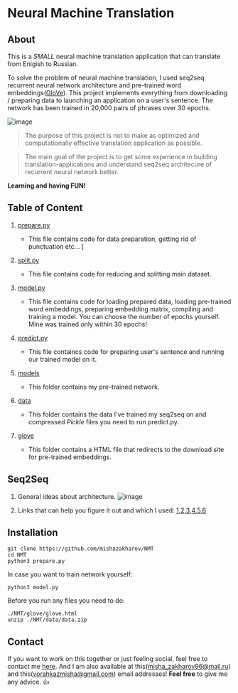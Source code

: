 # Neural Machine Translation

<h2>About</h2>

This is a *SMALL* neural machine translation application that can translate from Enlgish to Russian.

To solve the problem of neural machine translation, I used seq2seq recurrent neural network architecture and pre-trained word embeddings([GloVe](https://nlp.stanford.edu/projects/glove/)). This project implements everything from downloading / preparing data to launching an application on a user's sentence. The network has been trained in 20,000 pairs of phrases over 30 epochs.

![image](https://miro.medium.com/max/1400/1*3lj8AGqfwEE5KCTJ-dXTvg.png)

> The purpose of this project is not to make as optimized and computationally effective translation application as possible.

> The main goal of the project is to get some experience in building translation-applications and understand seq2seq      architecure
of recurrent neural network better.

**Learning and having FUN!**

<h2>Table of Content</h2>

1. [prepare.py](https://github.com/mishazakharov/NMT/blob/master/prepare.py)
    * This file contains code for data preparation, getting rid of punctuation etc...
    [
2. [split.py](https://github.com/mishazakharov/NMT/blob/master/split.py)
    * This file contains code for reducing and splitting main dataset.
    
3. [model.py](https://github.com/mishazakharov/NMT/blob/master/model.py)
    * This file contains code for loading prepared data, loading pre-trained word embeddings, preparing embedding matrix,
      compiling and training a model. You can choose the number of epochs yourself. Mine was trained only within 30 epochs!
      
4. [predict.py](https://github.com/mishazakharov/NMT/blob/master/predict.py)
    * This file containcs code for preparing user's sentence and running our trained model on it.
    
5. [models](https://github.com/mishazakharov/NMT/tree/master/models)
    * This folder contains my pre-trained network.
    
6. [data](https://github.com/mishazakharov/NMT/tree/master/data)
    * This folder contains the data I've trained my seq2seq on and compressed *Pickle* files you need to run predict.py.
    
7. [glove](https://github.com/mishazakharov/NMT/tree/master/glove)
    * This folder contains a HTML file that redirects to the download site for pre-trained embeddings.
    
    
<h2>Seq2Seq</h2>


1. General ideas about architecture.
![image](https://miro.medium.com/max/1400/1*1JcHGUU7rFgtXC_mydUA_Q.jpeg)

2. Links that can help you figure it out and which I used: [1](https://towardsdatascience.com/nlp-sequence-to-sequence-networks-part-2-seq2seq-model-encoderdecoder-model-6c22e29fd7e1),[2](https://towardsdatascience.com/understanding-encoder-decoder-sequence-to-sequence-model-679e04af4346),[3](https://machinelearningmastery.com/introduction-neural-machine-translation/),[4](https://machinelearningmastery.com/develop-neural-machine-translation-system-keras/),[5](https://keras.io/examples/pretrained_word_embeddings/),[6](https://www.youtube.com/watch?v=XXtpJxZBa2c)

<h2>Installation</h2>

```
git clone https://github.com/mishazakharov/NMT
cd NMT
python3 prepare.py
```

In case you want to train network yourself:

```
python3 model.py
```

Before you run any files you need to do:

```
./NMT/glove/glove.html
unzip ./NMT/data/data.zip
```

<h2>Contact</h2>

If you want to work on this together or just feeling social, feel free to contact me [here](https://vk.com/rtyyu).
And I am also available at this(misha_zakharov96@mail.ru) and this(vorahkazmisha@gmail.com) email addresses!
**Feel free** to give me any advice. :+1:





